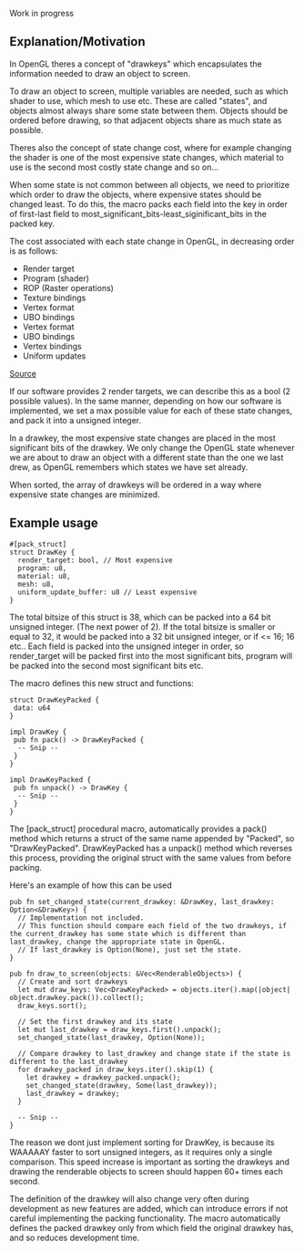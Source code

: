 Work in progress

## Explanation/Motivation
In OpenGL theres a concept of "drawkeys" which encapsulates the information needed to draw an object to screen.

To draw an object to screen, multiple variables are needed, such as which shader to use, which mesh to use etc. These are called "states", and objects almost always share some state between them. Objects should be ordered before drawing, so that adjacent objects share as much state as possible.

Theres also the concept of state change cost, where for example changing the shader is one of the most expensive state changes, which material to use is the second most costly state change and so on...

When some state is not common between all objects, we need to prioritize which order to draw the objects, where expensive states should be changed least. To do this, the macro packs each field into the key in order of first-last field to most_significant_bits-least_siginificant_bits in the packed key.

The cost associated with each state change in OpenGL, in decreasing order is as follows:
  * Render target
  * Program (shader)
  * ROP (Raster operations)
  * Texture bindings
  * Vertex format
  * UBO bindings
  * Vertex format
  * UBO bindings
  * Vertex bindings
  * Uniform updates

[Source](https://www.youtube.com/watch?v=-bCeNzgiJ8I)

If our software provides 2 render targets, we can describe this as a bool (2 possible values).
In the same manner, depending on how our software is implemented, we set a max possible value for each of these state changes, and pack it into a unsigned integer. 

In a drawkey, the most expensive state changes are placed in the most significant bits of the drawkey. We only change the OpenGL state whenever we are about to draw an object with a different state than the one we last drew, as OpenGL remembers which states we have set already.

When sorted, the array of drawkeys will be ordered in a way where expensive state changes are minimized.

## Example usage
```
#[pack_struct]
struct DrawKey {
  render_target: bool, // Most expensive
  program: u8,
  material: u8,
  mesh: u8,
  uniform_update_buffer: u8 // Least expensive
}
```

The total bitsize of this struct is 38, which can be packed into a 64 bit unsigned integer. (The next power of 2).
If the total bitsize is smaller or equal to 32, it would be packed into a 32 bit unsigned integer, or if <= 16; 16 etc..
Each field is packed into the unsigned integer in order, so render_target will be packed first into the most significant bits, program will be packed into the second most significant bits etc.

The macro defines this new struct and functions:

```
struct DrawKeyPacked {
 data: u64
}

impl DrawKey {
 pub fn pack() -> DrawKeyPacked {
  -- Snip --
 }
}

impl DrawKeyPacked {
 pub fn unpack() -> DrawKey {
  -- Snip --
 }
}
```

The [pack_struct] procedural macro, automatically provides a pack() method which returns a struct of the same name appended by "Packed", so "DrawKeyPacked". DrawKeyPacked has a unpack() method which reverses this process, providing the original struct with the same values from before packing.

Here's an example of how this can be used
```
pub fn set_changed_state(current_drawkey: &DrawKey, last_drawkey: Option<&DrawKey>) {
  // Implementation not included.
  // This function should compare each field of the two drawkeys, if the current_drawkey has some state which is different than last_drawkey, change the appropriate state in OpenGL.
  // If last_drawkey is Option(None), just set the state.
}

pub fn draw_to_screen(objects: &Vec<RenderableObjects>) {
  // Create and sort drawkeys
  let mut draw_keys: Vec<DrawKeyPacked> = objects.iter().map(|object| object.drawkey.pack()).collect();
  draw_keys.sort();
  
  // Set the first drawkey and its state
  let mut last_drawkey = draw_keys.first().unpack();
  set_changed_state(last_drawkey, Option(None));
  
  // Compare drawkey to last_drawkey and change state if the state is different to the last_drawkey
  for drawkey_packed in draw_keys.iter().skip(1) {
    let drawkey = drawkey_packed.unpack();
    set_changed_state(drawkey, Some(last_drawkey));
    last_drawkey = drawkey;
  }
  
  -- Snip --
}
```

The reason we dont just implement sorting for DrawKey, is because its WAAAAAY faster to sort unsigned integers, as it requires only a single comparison. This speed increase is important as sorting the drawkeys and drawing the renderable objects to screen should happen 60+ times each second. 

The definition of the drawkey will also change very often during development as new features are added, which can introduce errors if not careful implementing the packing functionality. The macro automatically defines the packed drawkey only from which field the original drawkey has, and so reduces development time.
